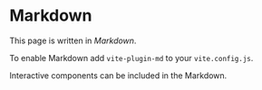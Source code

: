 <script lang="ts" setup>
import Counter from '../components/Counter.vue'
</script>
<script>
export const documentProps = {
  title: 'Some Markdown Page'
}
</script>

# Markdown

This page is written in _Markdown_.

To enable Markdown add `vite-plugin-md` to your `vite.config.js`.

Interactive components can be included in the Markdown. <Counter/>
